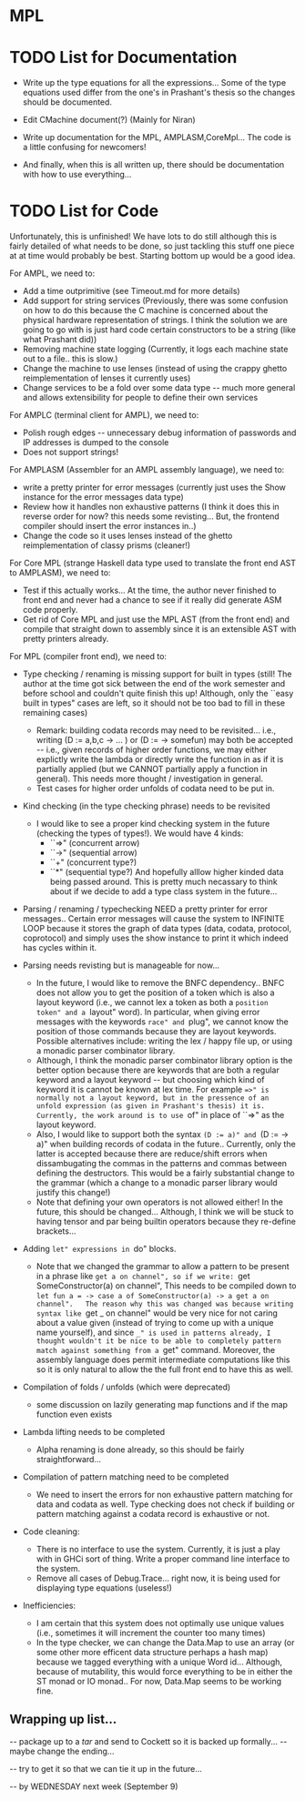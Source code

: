 # MPL

# TODO List for Documentation 
- Write up the type equations for all the expressions... Some of the type equations used differ from the one's in Prashant's thesis so the changes should be documented.
- Edit CMachine document(?) (Mainly for Niran)
- Write up documentation for the MPL, AMPLASM,CoreMpl... The code is a little confusing for newcomers! 

- And finally, when this is all written up, there should be documentation with how to use everything...

# TODO List for Code
Unfortunately, this is unfinished!
We have lots to do still although this is fairly detailed of what needs to be done, so just tackling this stuff one piece at at time would probably be best.
Starting bottom up would be a good idea.

For AMPL, we need to:
- Add a time outprimitive (see Timeout.md for more details)
- Add support for string services (Previously, there was some confusion on how to do this because the C machine is concerned about the physical hardware representation of strings. I think the solution we are going to go with is just hard code certain constructors to be a string (like what Prashant did))
- Removing machine state logging (Currently, it logs each machine state out to a file.. this is slow.)
- Change the machine to use lenses (instead of using the crappy ghetto reimplementation of lenses it currently uses) 
- Change services to be a fold over some data type -- much more general and allows extensibility for people to define their own services

For AMPLC (terminal client for AMPL), we need to:
- Polish rough edges -- unnecessary debug information of passwords and IP addresses is dumped to the console
- Does not support strings! 

For AMPLASM (Assembler for an AMPL assembly language), we need to:
- write a pretty printer for error messages (currently just uses the Show instance for the error messages data type)
- Review how it handles non exhaustive patterns (I think it does this in reverse order for now? this needs some revisting... But, the frontend compiler should insert the error instances in..)
- Change the code so it uses lenses instead of the ghetto reimplementation of classy prisms (cleaner!)

For Core MPL (strange Haskell data type used to translate the front end AST to AMPLASM), we need to:
- Test if this actually works... At the time, the author never finished to front end and never had a chance to see if it really did generate ASM code properly.
- Get rid of Core MPL and just use the MPL AST (from the front end) and compile that straight down to assembly since it is an extensible AST with pretty printers already.

For MPL (compiler front end), we need to:
- Type checking / renaming is missing support for built in types (still! The author at the time got sick between the end of the work semester and before school and couldn't quite finish this up! Although, only the ``easy built in types" cases are left, so it should not be too bad to fill in these remaining cases)
  - Remark: building codata records may need to be revisited... i.e., writing (D := a,b,c -> ... ) or (D := -> somefun) may both be accepted -- i.e., given records of higher order functions, we may either explictly write the lambda or directly write the function in as if it is partially applied (but we CANNOT partially apply a function in general). This needs more thought / investigation in general.
  - Test cases for higher order unfolds of codata need to be put in.

- Kind checking (in the type checking phrase) needs to be revisited
  - I would like to see a proper kind checking system in the future (checking the types of types!). We would have 4 kinds:
    - ``=>" (concurrent arrow)
    - ``->" (sequential arrow)
    - ``+" (concurrent type?)
    - ``*" (sequential type?)
   And hopefully alllow higher kinded data being passed around. This is pretty much necassary to think about if we decide to add a type class system in the future...

- Parsing / renaming / typechecking NEED a pretty printer for error messages.. Certain error messages will cause the system to INFINITE LOOP because it stores the graph of data types (data, codata, protocol, coprotocol) and simply uses the show instance to print it which indeed has cycles within it.

- Parsing needs revisting but is manageable for now...
  - In the future, I would like to remove the BNFC dependency.. BNFC does not allow you to get the position of a token which is also a layout keyword (i.e., we cannot lex a token as both a ``position token" and a ``layout" word). In particular, when giving error messages with the keywords ``race" and ``plug", we cannot know the position of those commands because they are layout keywords. Possible alternatives include: writing the lex / happy file up, or using a monadic parser combinator library.
  - Although, I think the monadic parser combinator library option is the better option because there are keywords that are both a regular keyword and a layout keyword -- but choosing which kind of keyword it is cannot be known at lex time. For example ``=>" is normally not a layout keyword, but in the pressence of an unfold expression (as given in Prashant's thesis) it is. Currently, the work around is to use ``of" in place of ``=>" as the layout keyword.
  - Also, I would like to support both the syntax ``(D := a)" and ``(D := -> a)" when building records of codata in the future.. Currently, only the latter is accepted because there are reduce/shift errors when dissambugating the commas in the patterns and commas between defining the destructors. This would be a fairly substantial change to the grammar (which a change to a monadic parser library would justify this change!)
  - Note that defining your own operators is not allowed either! In the future, this should be changed... Although, I think we will be stuck to having tensor and par being builtin operators because they re-define brackets...

- Adding ``let" expressions in ``do" blocks. 
  - Note that we changed the grammar to allow a pattern to be present in a phrase like ``get a on channel", so if we write:
        ``get SomeConstructor(a) on channel", 
    This needs to be compiled down to 
        ``let fun a = -> case a of SomeConstructor(a) -> a
          get a on channel".  
    The reason why this was changed was because writing syntax like ``get _ on channel" would be very nice for not caring about a value given (instead of trying to come up with a unique name yourself), and since ``_" is used in patterns already, I thought wouldn't it be nice to be able to completely pattern match against something from a ``get" command.  Moreover, the assembly language does permit intermediate computations like this so it is only natural to allow the the full front end to have this as well.

- Compilation of folds / unfolds (which were deprecated)
  - some discussion on lazily generating map functions and if the map function even exists 

- Lambda lifting needs to be completed
  - Alpha renaming is done already, so this should be fairly straightforward...

- Compilation of pattern matching need to be completed
  - We need to insert the errors for non exhaustive pattern matching for data and codata as well. Type checking does not check if building or pattern matching against a codata record is exhaustive or not.

- Code cleaning:
  - There is no interface to use the system. Currently, it is just a play with in GHCi sort of thing. Write a proper command line interface to the system.
  - Remove all cases of Debug.Trace... right now, it is being used for displaying type equations (useless!)

- Inefficiencies:
  - I am certain that this system does not optimally use unique values (i.e., sometimes it will increment the counter too many times)
  - In the type checker, we can change the Data.Map to use an array (or some other more efficent data structure perhaps a hash map) because we tagged everything with a unique Word id... Although, because of mutability, this would force everything to be in either the ST monad or IO monad.. For now, Data.Map seems to be working fine.


## Wrapping up list...
-- package up to a *tar* and send to Cockett so it is backed up formally...
-- maybe change the ending...

-- try to get it so that we can tie it up in the future...

-- by WEDNESDAY next week (September 9)
